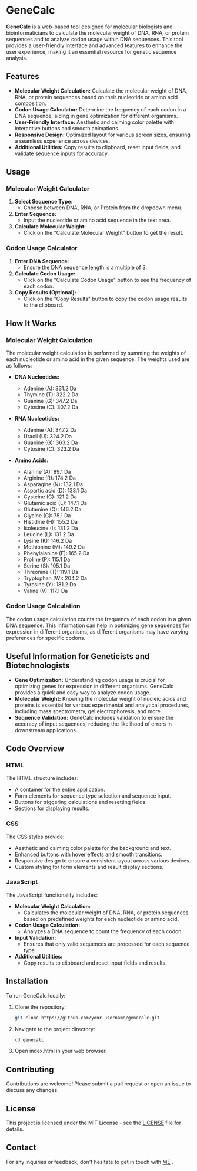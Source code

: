 # GeneCalc

**GeneCalc** is a web-based tool designed for molecular biologists and bioinformaticians to calculate the molecular weight of DNA, RNA, or protein sequences and to analyze codon usage within DNA sequences. This tool provides a user-friendly interface and advanced features to enhance the user experience, making it an essential resource for genetic sequence analysis.

## Features

- **Molecular Weight Calculation:** Calculate the molecular weight of DNA, RNA, or protein sequences based on their nucleotide or amino acid composition.
- **Codon Usage Calculator:** Determine the frequency of each codon in a DNA sequence, aiding in gene optimization for different organisms.
- **User-Friendly Interface:** Aesthetic and calming color palette with interactive buttons and smooth animations.
- **Responsive Design:** Optimized layout for various screen sizes, ensuring a seamless experience across devices.
- **Additional Utilities:** Copy results to clipboard, reset input fields, and validate sequence inputs for accuracy.

## Usage

### Molecular Weight Calculator

1. **Select Sequence Type:**
   - Choose between DNA, RNA, or Protein from the dropdown menu.
2. **Enter Sequence:**
   - Input the nucleotide or amino acid sequence in the text area.
3. **Calculate Molecular Weight:**
   - Click on the "Calculate Molecular Weight" button to get the result.

### Codon Usage Calculator

1. **Enter DNA Sequence:**
   - Ensure the DNA sequence length is a multiple of 3.
2. **Calculate Codon Usage:**
   - Click on the "Calculate Codon Usage" button to see the frequency of each codon.
3. **Copy Results (Optional):**
   - Click on the "Copy Results" button to copy the codon usage results to the clipboard.

## How It Works

### Molecular Weight Calculation

The molecular weight calculation is performed by summing the weights of each nucleotide or amino acid in the given sequence. The weights used are as follows:

- **DNA Nucleotides:**
  - Adenine (A): 331.2 Da
  - Thymine (T): 322.2 Da
  - Guanine (G): 347.2 Da
  - Cytosine (C): 307.2 Da

- **RNA Nucleotides:**
  - Adenine (A): 347.2 Da
  - Uracil (U): 324.2 Da
  - Guanine (G): 363.2 Da
  - Cytosine (C): 323.2 Da

- **Amino Acids:**
  - Alanine (A): 89.1 Da
  - Arginine (R): 174.2 Da
  - Asparagine (N): 132.1 Da
  - Aspartic acid (D): 133.1 Da
  - Cysteine (C): 121.2 Da
  - Glutamic acid (E): 147.1 Da
  - Glutamine (Q): 146.2 Da
  - Glycine (G): 75.1 Da
  - Histidine (H): 155.2 Da
  - Isoleucine (I): 131.2 Da
  - Leucine (L): 131.2 Da
  - Lysine (K): 146.2 Da
  - Methionine (M): 149.2 Da
  - Phenylalanine (F): 165.2 Da
  - Proline (P): 115.1 Da
  - Serine (S): 105.1 Da
  - Threonine (T): 119.1 Da
  - Tryptophan (W): 204.2 Da
  - Tyrosine (Y): 181.2 Da
  - Valine (V): 117.1 Da

### Codon Usage Calculation

The codon usage calculation counts the frequency of each codon in a given DNA sequence. This information can help in optimizing gene sequences for expression in different organisms, as different organisms may have varying preferences for specific codons.

## Useful Information for Geneticists and Biotechnologists

- **Gene Optimization:** Understanding codon usage is crucial for optimizing genes for expression in different organisms. GeneCalc provides a quick and easy way to analyze codon usage.
- **Molecular Weight:** Knowing the molecular weight of nucleic acids and proteins is essential for various experimental and analytical procedures, including mass spectrometry, gel electrophoresis, and more.
- **Sequence Validation:** GeneCalc includes validation to ensure the accuracy of input sequences, reducing the likelihood of errors in downstream applications.

## Code Overview

### HTML

The HTML structure includes:

- A container for the entire application.
- Form elements for sequence type selection and sequence input.
- Buttons for triggering calculations and resetting fields.
- Sections for displaying results.

### CSS

The CSS styles provide:

- Aesthetic and calming color palette for the background and text.
- Enhanced buttons with hover effects and smooth transitions.
- Responsive design to ensure a consistent layout across various devices.
- Custom styling for form elements and result display sections.

### JavaScript

The JavaScript functionality includes:

- **Molecular Weight Calculation:**
  - Calculates the molecular weight of DNA, RNA, or protein sequences based on predefined weights for each nucleotide or amino acid.
- **Codon Usage Calculation:**
  - Analyzes a DNA sequence to count the frequency of each codon.
- **Input Validation:**
  - Ensures that only valid sequences are processed for each sequence type.
- **Additional Utilities:**
  - Copy results to clipboard and reset input fields and results.

## Installation

To run GeneCalc locally:

1. Clone the repository:
   ```bash
   git clone https://github.com/your-username/genecalc.git

2. Navigate to the project directory:
   ```bash
   cd genecalc

3. Open index.html in your web browser.

## Contributing
Contributions are welcome! Please submit a pull request or open an issue to discuss any changes.

## License
This project is licensed under the MIT License - see the [LICENSE](https://github.com/Abinbn/GeneCalc/blob/main/LICENSE) file for details.

## Contact
For any inquiries or feedback, don't hesitate to get in touch with [ME](mailto:solodeveloper790@example.com) .
